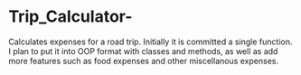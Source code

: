 # Trip_Calculator-
Calculates expenses for a road trip. 
Initially it is committed a single function. I plan to put it into OOP format with classes and methods, as well as add more features such as food expenses and other miscellanous expenses. 
